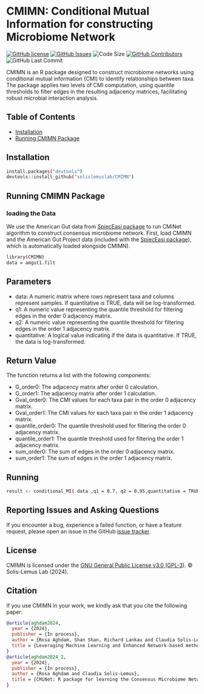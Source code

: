 # CMIMN: Conditional Mutual Information for constructing Microbiome Network
[![GitHub license](https://img.shields.io/github/license/solislemuslab/CMIMN?color=yellow)](https://github.com/solislemuslab/CMIMN/blob/main/LICENSE)
[![GitHub Issues](https://img.shields.io/github/issues/solislemuslab/CMIMN)](https://github.com/solislemuslab/CMIMN/issues)
![Code Size](https://img.shields.io/github/languages/code-size/solislemuslab/CMIMN?color=white)
[![GitHub Contributors](https://img.shields.io/github/contributors/solislemuslab/CMIMN)](https://github.com/solislemuslab/CMIMN/graphs/contributors)
![GitHub Last Commit](https://img.shields.io/github/last-commit/solislemuslab/CMIMN)

CMIMN is an R package designed to construct microbiome networks using conditional mutual information (CMI) to identify relationships between taxa. The package applies two levels of CMI computation, using quantile thresholds to filter edges in the resulting adjacency matrices, facilitating robust microbial interaction analysis.


## Table of Contents
- [Installation](#installation)
- [Running CMIMN Package](#Running-CMIMN-Package)

## Installation
```bash
install.packages("devtools")
devtools::install_github("solislemuslab/CMIMN")
```

## Running CMIMN Package
### loading the Data
We use the American Gut data from [SpiecEasi package](https://github.com/zdk123/SpiecEasi) to run CMiNet algorithm to construct consensus microbiome network. 
First, load CMIMN and the American Gut Project data (included with the [SpiecEasi package](https://github.com/zdk123/SpiecEasi)), which is automatically loaded alongside CMIMN).

```bash
library(CMIMN)
data = amgut1.filt
```
## Parameters
- data: A numeric matrix where rows represent taxa and columns represent samples. If quantitative is TRUE, data will be log-transformed.
- q1: A numeric value representing the quantile threshold for filtering edges in the order 0 adjacency matrix.
- q2: A numeric value representing the quantile threshold for filtering edges in the order 1 adjacency matrix.
- quantitative: A logical value indicating if the data is quantitative. If TRUE, the data is log-transformed.

## Return Value
The function returns a list with the following components:

- G_order0: The adjacency matrix after order 0 calculation.
- G_order1: The adjacency matrix after order 1 calculation.
- Gval_order0: The CMI values for each taxa pair in the order 0 adjacency matrix.
- Gval_order1: The CMI values for each taxa pair in the order 1 adjacency matrix.
- quantile_order0: The quantile threshold used for filtering the order 0 adjacency matrix.
- quantile_order1: The quantile threshold used for filtering the order 1 adjacency matrix.
- sum_order0: The sum of edges in the order 0 adjacency matrix.
- sum_order1: The sum of edges in the order 1 adjacency matrix.

## Running 
```bash CMIMN
result <- conditional_MI( data ,q1 = 0.7, q2 = 0.95,quantitative = TRUE)
```
## Reporting Issues and Asking Questions

If you encounter a bug, experience a failed function, or have a feature request, please open an issue in the GitHub [issue tracker](https://github.com/solislemuslab/CMIMN/issues). 

## License

CMIMN is licensed under the [GNU General Public License v3.0 (GPL-3)](https://www.gnu.org/licenses/gpl-3.0.html). &copy; Solis-Lemus Lab (2024).


## Citation

If you use CMIMN in your work, we kindly ask that you cite the following paper:

```bibtex
@article{aghdam2024,
  year = {2024},
  publisher = {In process},
  author = {Rosa Aghdam, Shan Shan, Richard Lankau and Claudia Solis-Lemus},
  title = {Leveraging Machine Learning and Enhanced Network-based methods in Potato Disease Interactions}
}
@article{aghdam2024_2,
  year = {2024},
  publisher = {In process},
  author = {Rosa Aghdam and Claudia Solis-Lemus},
  title = {CMiNet: R package for learning the Consensus Microbiome Network}
} 
```
